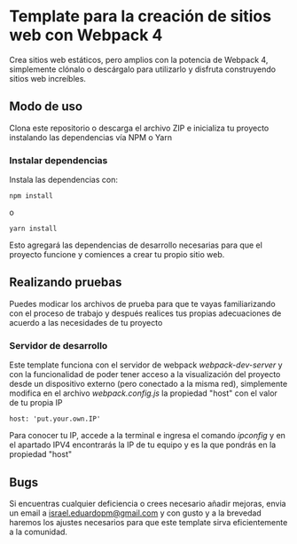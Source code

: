 # Template para la creación de sitios web con Webpack 4

Crea sitios web estáticos, pero amplios con la potencia de Webpack 4, simplemente clónalo o descárgalo para utilizarlo y disfruta construyendo sitios web increíbles.

## Modo de uso

Clona este repositorio o descarga el archivo ZIP e inicializa tu proyecto instalando las dependencias vía NPM o Yarn

### Instalar dependencias

Instala las dependencias con:

```
npm install
```

o

```
yarn install
```

Esto agregará las dependencias de desarrollo necesarias para que el proyecto funcione y comiences a crear tu propio sitio web.

## Realizando pruebas

Puedes modicar los archivos de prueba para que te vayas familiarizando con el proceso de trabajo y después realices tus propias adecuaciones de acuerdo a las necesidades de tu proyecto

### Servidor de desarrollo

Este template funciona con el servidor de webpack *webpack-dev-server* y con la funcionalidad de poder tener acceso a la visualización del proyecto desde un dispositivo externo (pero conectado a la misma red), simplemente modifica en el archivo *webpack.config.js* la propiedad "host" con el valor de tu propia IP

```
host: 'put.your.own.IP'
```
Para conocer tu IP, accede a la terminal e ingresa el comando *ipconfig* y en el apartado IPV4 encontrarás la IP de tu equipo y es la que pondrás en la propiedad "host"

## Bugs

Si encuentras cualquier deficiencia o crees necesario añadir mejoras, envia un email a israel.eduardopm@gmail.com y con gusto y a la brevedad haremos los ajustes necesarios para que este template sirva eficientemente a la comunidad.
